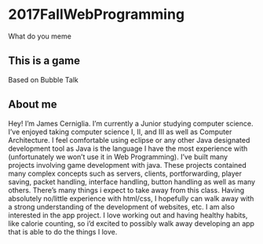 # 2017FallWebProgramming
What do you meme

## This is a game
Based on Bubble Talk

## About me
Hey! I’m James Cerniglia. I’m currently a Junior studying computer science. I’ve enjoyed taking computer science I, II, and III as well as Computer Architecture. I feel comfortable using eclipse or any other Java designated development tool as Java is the language I have the most experience with (unfortunately we won’t use it in Web Programming). I’ve built many projects involving game development with java. These projects contained many complex concepts such as servers, clients, portforwarding, player saving, packet handling, interface handling, button handling as well as many others. There’s many things i expect to take away from this class. Having absolutely no/little experience with html/css, I hopefully can walk away with a strong understanding of the development of websites, etc. I am also interested in the app project. I love working out and having healthy habits, like calorie counting, so i’d excited to possibly walk away developing an app that is able to do the things I love.
